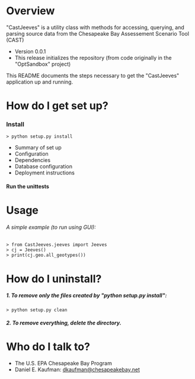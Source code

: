 # Overview

"CastJeeves" is a utility class with methods for
accessing, querying, and parsing source data from
the Chesapeake Bay Assessement Scenario Tool (CAST)

* Version 0.0.1
* This release initializes the repository
    (from code originally in the "OptSandbox" project)

This README documents the steps necessary to get the "CastJeeves"
application up and running.

# How do I get set up?

### Install

    > python setup.py install


* Summary of set up
* Configuration
* Dependencies
* Database configuration
* Deployment instructions

#### Run the unittests

# Usage

###### A simple example (to run using GUI):

    > from CastJeeves.jeeves import Jeeves
    > cj = Jeeves()
    > print(cj.geo.all_geotypes())

# How do I uninstall?

##### 1. To remove only the files created by "python setup.py install":

    > python setup.py clean

##### 2. To remove everything, delete the directory.

# Who do I talk to? ###

* The U.S. EPA Chesapeake Bay Program
* Daniel E. Kaufman: dkaufman@chesapeakebay.net